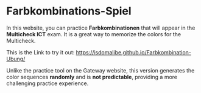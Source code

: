 # Farbkombinations-Spiel

In this website, you can practice **Farbkombinationen** that will appear in the **Multicheck ICT** exam. It is a great way to memorize the colors for the Multicheck.

This is the Link to try it out: https://isdomalibe.github.io/Farbkombination-Ubung/

Unlike the practice tool on the Gateway website, this version generates the color sequences **randomly** and is **not predictable**, providing a more challenging practice experience.
